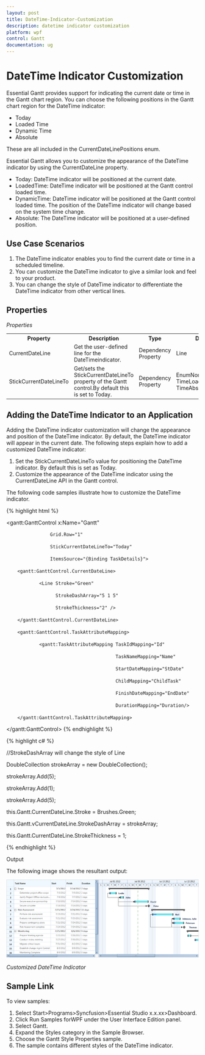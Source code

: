 ```yaml
---
layout: post
title: DateTime-Indicator-Customization
description: datetime indicator customization
platform: wpf
control: Gantt
documentation: ug
---
```


# DateTime Indicator Customization

Essential Gantt provides support for indicating the current date or time in the Gantt chart region. You can choose the following positions in the Gantt chart region for the DateTime indicator:

* Today
* Loaded Time
* Dynamic Time 
* Absolute

These are all included in the CurrentDateLinePositions enum.

Essential Gantt allows you to customize the appearance of the DateTime indicator by using the CurrentDateLine property.

* Today: DateTime indicator will be positioned at the current date.
* LoadedTime: DateTime indicator will be positioned at the Gantt control loaded time.
* DynamicTime: DateTime indicator will be positioned at the Gantt control loaded time. The position of the DateTime indicator will change based on the system time change.
* Absolute: The DateTime indicator will be positioned at a user-defined position.

## Use Case Scenarios

1. The DateTime indicator enables you to find the current date or time in a scheduled timeline.
2. You can customize the DateTime indicator to give a similar look and feel to your product.
3. You can change the style of DateTime indicator to differentiate the DateTime indicator from other vertical lines.
## Properties


_Properties_

<table>
<tr>
<th>
Property</th><th>
Description</th><th>
Type</th><th>
Data Type</th></tr>
<tr>
<td>
CurrentDateLine </td><td>
Get the user-defined line for the DateTimeindicator.</td><td>
Dependency Property</td><td>
Line</td></tr>
<tr>
<td>
StickCurrentDateLineTo</td><td>
Get/sets the StickCurrentDateLineTo property of the Gantt control.By default this is set to Today.</td><td>
Dependency Property</td><td>
EnumNoneTodayDynamic TimeLoaded TimeAbsolute</td></tr>
</table>

## Adding the DateTime Indicator to an Application

Adding the DateTime indicator customization will change the appearance and position of the DateTime indicator. By default, the DateTime indicator will appear in the current date. The following steps explain how to add a customized DateTime indicator:

1. Set the StickCurrentDateLineTo value for positioning the DateTime indicator. By default this is set as Today.
2. Customize the appearance of the DateTime indicator using the CurrentDateLine API in the Gantt control.

The following code samples illustrate how to customize the DateTime indicator.

{% highlight html %}



<gantt:GanttControl x:Name="Gantt"

                    Grid.Row="1"

                    StickCurrentDateLineTo="Today"

                    ItemsSource="{Binding TaskDetails}">

        <gantt:GanttControl.CurrentDateLine>   

                <Line Stroke="Green" 

                      StrokeDashArray="5 1 5" 

                      StrokeThickness="2" />

        </gantt:GanttControl.CurrentDateLine>

        <gantt:GanttControl.TaskAttributeMapping>

                <gantt:TaskAttributeMapping TaskIdMapping="Id"

                                            TaskNameMapping="Name"

                                            StartDateMapping="StDate" 

                                            ChildMapping="ChildTask"

                                            FinishDateMapping="EndDate"

                                            DurationMapping="Duration/>

        </gantt:GanttControl.TaskAttributeMapping>

</gantt:GanttControl>
{% endhighlight  %}

{% highlight c# %}


//StrokeDashArray will change the style of Line

DoubleCollection strokeArray = new DoubleCollection();

strokeArray.Add(5);

strokeArray.Add(1);

strokeArray.Add(5);

this.Gantt.CurrentDateLine.Stroke = Brushes.Green;

this.Gantt.vCurrentDateLine.StrokeDashArray = strokeArray;

this.Gantt.CurrentDateLine.StrokeThickness = 1;

{% endhighlight  %}

Output

The following image shows the resultant output:



![](DateTime-Indicator-Customization_images/DateTime-Indicator-Customization_img1.png)



_Customized DateTime Indicator_

## Sample Link

To view samples:

1. Select Start>Programs>Syncfusion>Essential Studio x.x.xx>Dashboard.
2. Click Run Samples forWPF under the User Interface Edition panel.
3. Select Gantt.
4. Expand the Styles category in the Sample Browser.
5. Choose the Gantt Style Properties sample.
6. The sample contains different styles of the DateTime indicator.



